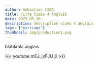 ```yaml
---
author: Sébastien CIER
title: Titre Vidéo 4 anglais
date: 2023-05-20
description: description vidéo 4 anglais
tags: ["marriage"]
thumbnail: img/production1.png
---
```


blablabla anglais


{{< youtube mEJ_jxFJU_0 >}}


